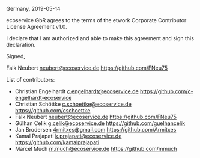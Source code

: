Germany, 2019-05-14

ecoservice GbR agrees to the terms of the etwork Corporate Contributor License
Agreement v1.0.

I declare that I am authorized and able to make this agreement and sign this
declaration.

Signed,

Falk Neubert neubert@ecoservice.de https://github.com/FNeu75

List of contributors:

* Christian Engelhardt c.engelhardt@ecoservice.de https://github.com/c-engelhardt-ecoservice
* Christian Schöttke c.schoettke@ecoservice.de https://github.com/cschoettke
* Falk Neubert neubert@ecoservice.de https://github.com/FNeu75
* Gülhan Celik g.celik@ecoservice.de https://github.com/guelhancelik
* Jan Brodersen 4rmitxes@gmail.com https://github.com/Armitxes
* Kamal Prajapati k.prajapati@ecoservice.de https://github.com/kamalprajapati
* Marcel Much m.much@ecoservice.de https://github.com/mmuch
